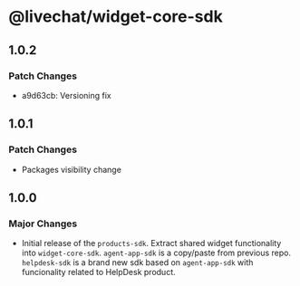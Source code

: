 # @livechat/widget-core-sdk

## 1.0.2

### Patch Changes

- a9d63cb: Versioning fix

## 1.0.1

### Patch Changes

- Packages visibility change

## 1.0.0

### Major Changes

- Initial release of the `products-sdk`. Extract shared widget functionality into `widget-core-sdk`. `agent-app-sdk` is a copy/paste from previous repo. `helpdesk-sdk` is a brand new sdk based on `agent-app-sdk` with funcionality related to HelpDesk product.
